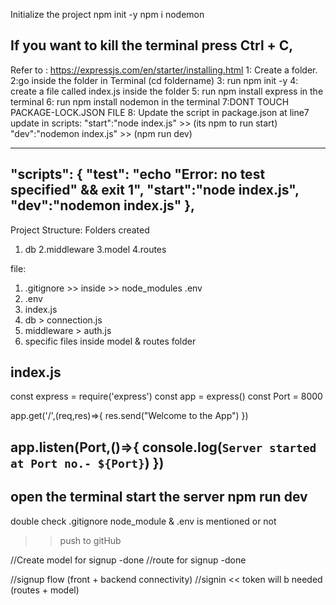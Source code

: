Initialize the project
npm init -y
npm i nodemon

If you want to  kill the terminal press Ctrl + C,
----------------
Refer to : https://expressjs.com/en/starter/installing.html
1: Create a folder.
2:go inside the folder in Terminal (cd foldername)
3: run npm init -y
4: create a file called index.js inside the folder
5: run npm install express in the terminal
6: run npm install nodemon in the terminal
7:DONT TOUCH PACKAGE-LOCK.JSON FILE
8: Update the script in package.json at line7
update in scripts:
"start":"node index.js"     >> (its npm to run start)
"dev":"nodemon index.js"    >> (npm run dev)

----
"scripts": {
    "test": "echo \"Error: no test specified\" && exit 1",
    "start":"node index.js",
    "dev":"nodemon index.js"
  },
-------------------------------------

Project Structure:
Folders created
1. db
2.middleware
3.model
4.routes

file:
1. .gitignore >> inside >>  node_modules  .env
2. .env
3. index.js
4. db > connection.js
5. middleware > auth.js
6. specific files inside model & routes folder


index.js 
------------------------
const express = require('express')
const app = express()
const Port = 8000

app.get('/',(req,res)=>{
    res.send("Welcome to the App")
})

app.listen(Port,()=>{
    console.log(`Server started at Port no.- ${Port}`)
})
-------------------------
open the terminal
start the server
npm run dev
----------------------
double check  .gitignore
node_module & .env is mentioned or not
>> push to gitHub

//Create model for signup -done
//route for signup -done

//signup flow (front + backend connectivity)
//signin << token will b needed (routes + model)
